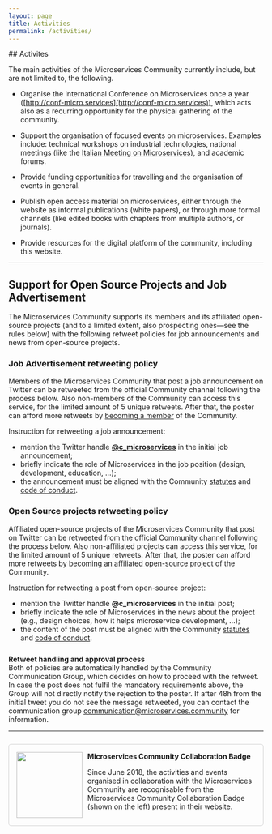 ```yaml
---
layout: page
title: Activities
permalink: /activities/
---
```


<section>
<div class="container">
<div class="row">
<div class="block">
<div class="col-xs-12" markdown="1">
<div class="text-justify col-xs-12" markdown="1">
<div class="section-title" markdown="1">
## Activites
</div>

The main activities of the Microservices Community currently include, but are not limited to, the following.

- Organise the International Conference on Microservices once a year ([http://conf-micro.services](http://conf-micro.services)), which acts also as a recurring opportunity for the physical gathering of the community.

- Support the organisation of focused events on microservices. Examples include: technical workshops on industrial technologies, national meetings (like the [Italian Meeting on Microservices](http://www.italianasoftware.com/mom2016_eng.html)), and academic forums.

- Provide funding opportunities for travelling and the organisation of events in general.

- Publish open access material on microservices, either through the website as informal publications (white papers), or through more formal channels (like edited books with chapters from multiple authors, or journals).

- Provide resources for the digital platform of the community, including this website.

---

## Support for Open Source Projects and Job Advertisement

The Microservices Community supports its members and its affiliated open-source projects (and to a limited extent, also prospecting ones&mdash;see the rules below) with the following retweet policies for job announcements and news from open-source projects.

### Job Advertisement retweeting policy

Members of the Microservices Community that post a job announcement on Twitter can be retweeted from the official Community channel following the process below.
Also non-members of the Community can access this service, for the limited amount of 5 unique retweets.
After that, the poster can afford more retweets by [becoming a member](/join) of the Community.

Instruction for retweeting a job announcement:
- mention the Twitter handle [**@c_microservices**](https://twitter.com/c_microservices) in the initial job announcement; 
- briefly indicate the role of Microservices in the job position (design, development, education, ...); 
- the announcement must be aligned with the Community [statutes](/statutes) and [code of conduct](/coc).

### Open Source projects retweeting policy

Affiliated open-source projects of the Microservices Community that post on Twitter can be retweeted from the official Community channel following the process below.
Also non-affiliated projects can access this service, for the limited amount of 5 unique retweets.
After that, the poster can afford more retweets by [becoming an affiliated open-source project](/join) of the Community.

Instruction for retweeting a post from open-source project:
- mention the Twitter handle **@c_microservices** in the initial post; 
- briefly indicate the role of Microservices in the news about the project (e.g., design choices, how it helps microservice development, ...); 
- the content of the post must be aligned with the Community [statutes](/statutes) and [code of conduct](/coc).

<div class="panel panel-info small" style="margin-top:25px;">
<div class="panel-heading"><strong>Retweet handling and approval process</strong></div>
<div class="panel-body">
Both of policies are automatically handled by the Community Communication Group, which decides on how to proceed with the retweet. 
In case the post does not fulfil the mandatory requirements above, the Group will not directly notify the rejection to the poster. If after 48h from the initial tweet you do not see the message retweeted, you can contact the communication group <a href="communication@microservices.community">communication@microservices.community</a> for information.
</div>
</div>

---

<div id="badge" style="overflow: auto;padding: 15px;border: 1px solid lightgray;border-radius: 5px; margin-top: 25px;margin-bottom: 50px;"><img style="float:left;width:130px; padding-right:10px;" src="/assets/images/Badge_MC_Supported_black.png" alt="">
<div class="pt-2 mb-5">
<strong>Microservices Community Collaboration Badge</strong>
<p>
Since June 2018, the activities and events organised in collaboration with the Microservices Community are recognisable from the Microservices Community Collaboration Badge (shown on the left) present in their website.</p>
</div>
</div>
</div>
</div>

</div>
</div>
</div>
</section>
